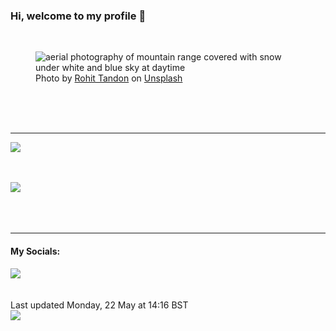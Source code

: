 <h3>Hi, welcome to my profile 👋</h3>

<br />
<figure>
  <img
    src="https://images.unsplash.com/photo-1454496522488-7a8e488e8606?crop=entropy&cs=tinysrgb&fit=max&fm=jpg&ixid=M3wyNzQ3MDB8MHwxfHJhbmRvbXx8fHx8fHx8fDE2ODQ3NTgyMjN8&ixlib=rb-4.0.3&q=80&w=1080&auto=format"
    alt="aerial photography of mountain range covered with snow under white and blue sky at daytime" 
  />
  <figcaption>Photo by <a
    href="https://unsplash.com/@sepoys?utm_source=Profile%20readme&utm_medium=referral">Rohit Tandon</a> on <a
    href="https://unsplash.com/?utm_source=Profile%20readme&utm_medium=referral">Unsplash</a></figcaption>
</figure>




  <br /><br /><br />

<hr />
<img
  src="https://github-readme-stats.vercel.app/api?username=shanelucy&show_icons=true&theme=calm"
/>
<br /><br /><br />

<img 
  src="https://github-readme-stats.vercel.app/api/top-langs/?username=shanelucy&theme=calm"
/>
<br /><br /><br /><br />
<hr />
<h4>My Socials:</h4>
<a href="https://uk.linkedin.com/in/shane-lucy-4735b616a">
  <img
    src="https://img.shields.io/badge/linkedin%20-%230077B5.svg?&style=for-the-badge&logo=linkedin&logoColor=white"
  />
</a>
<br /><br /><br />
Last updated Monday, 22 May at 14:16 BST
<br />
<img
  src="https://github.com/ShaneLucy/ShaneLucy/workflows/README%20build/badge.svg"
/>
